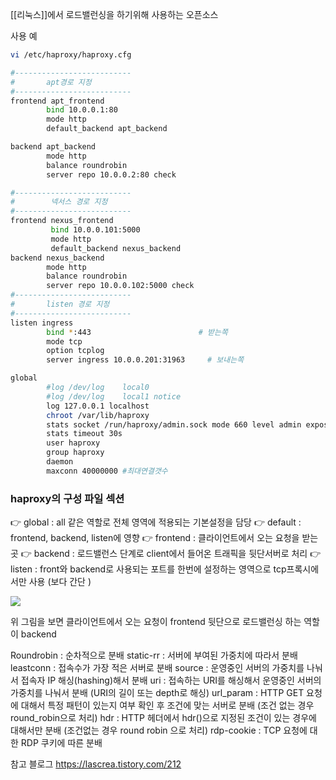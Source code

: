 
[[리눅스]]에서 로드밸런싱을 하기위해 사용하는 오픈소스

사용 예
```bash
vi /etc/haproxy/haproxy.cfg

#--------------------------
#       apt경로 지정
#--------------------------
frontend apt_frontend
        bind 10.0.0.1:80
        mode http
        default_backend apt_backend

backend apt_backend
        mode http
        balance roundrobin
        server repo 10.0.0.2:80 check

#--------------------------
#        넥서스 경로 지정
#--------------------------
frontend nexus_frontend
         bind 10.0.0.101:5000
         mode http
         default_backend nexus_backend
backend nexus_backend
        mode http
        balance roundrobin
        server repo 10.0.0.102:5000 check
#--------------------------
#       listen 경로 지정
#--------------------------
listen ingress
        bind *:443                        # 받는쪽
        mode tcp
        option tcplog
        server ingress 10.0.0.201:31963     # 보내는쪽
```

```bash
global
        #log /dev/log    local0
        #log /dev/log    local1 notice
        log 127.0.0.1 localhost
        chroot /var/lib/haproxy
        stats socket /run/haproxy/admin.sock mode 660 level admin expose-fd listeners
        stats timeout 30s
        user haproxy
        group haproxy
        daemon
        maxconn 40000000 #최대연결갯수 
```


###  haproxy의 구성 파일 섹션
👉 global : all 같은 역할로 전체 영역에 적용되는 기본설정을 담당
👉 default : frontend, backend, listen에 영향
👉 frontend : 클라이언트에서 오는 요청을 받는곳
👉 backend : 로드밸런스 단계로 client에서 들어온 트래픽을  뒷단서버로 처리
👉 listen : front와 backend로 사용되는 포트를 한번에 설정하는 영역으로 tcp프록시에서만 사용 (보다 간단 )


![](https://i.imgur.com/dtawo1h.png)

위 그림을 보면 클라이언트에서 오는 요청이 frontend
	뒷단으로 로드밸런싱 하는 역할이 backend

Roundrobin : 순차적으로 분배
static-rr : 서버에 부여된 가중치에 따라서 분배
leastconn : 접속수가 가장 적은 서버로 분배
source : 운영중인 서버의 가중치를 나눠서 접속자 IP 해싱(hashing)해서 분배
uri : 접속하는 URI를 해싱해서 운영중인 서버의 가중치를 나눠서 분배 (URI의 길이 또는 depth로 해싱)
url_param : HTTP GET 요청에 대해서 특정 패턴이 있는지 여부 확인 후 조건에 맞는 서버로 분배 (조건 없는 경우 round_robin으로 처리)
hdr : HTTP 헤더에서 hdr(<name>)으로 지정된 조건이 있는 경우에 대해서만 분배 (조건없는 경우 round robin 으로 처리)
rdp-cookie : TCP 요청에 대한 RDP 쿠키에 따른 분배


참고 블로그 
https://lascrea.tistory.com/212


